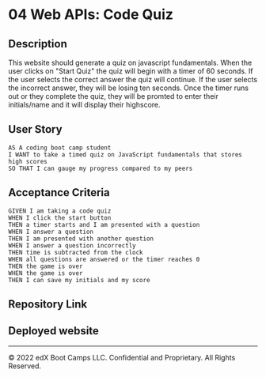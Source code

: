# 04 Web APIs: Code Quiz

## Description

This website should generate a quiz on javascript fundamentals. When the user clicks on "Start Quiz" the quiz will begin with a timer of 60 seconds.
If the user selects the correct answer the quiz will continue. If the user selects the incorrect answer, they will be losing ten seconds. Once the timer runs out or they complete the quiz, they will be promted to enter their initials/name and it will display their highscore. 

## User Story

```
AS A coding boot camp student
I WANT to take a timed quiz on JavaScript fundamentals that stores high scores
SO THAT I can gauge my progress compared to my peers
```

## Acceptance Criteria

```
GIVEN I am taking a code quiz
WHEN I click the start button
THEN a timer starts and I am presented with a question
WHEN I answer a question
THEN I am presented with another question
WHEN I answer a question incorrectly
THEN time is subtracted from the clock
WHEN all questions are answered or the timer reaches 0
THEN the game is over
WHEN the game is over
THEN I can save my initials and my score
```

## Repository Link


## Deployed website

---

© 2022 edX Boot Camps LLC. Confidential and Proprietary. All Rights Reserved.
